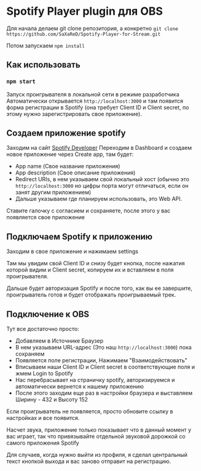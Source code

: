 # Spotify Player plugin для OBS

Для начала делаем git clone репозитория, а конкретно `git clone https://github.com/SaXaReD/Spotify-Player-for-Stream.git`

Потом запускаем `npm install`

## Как использовать

### `npm start`

Запуск проигрывателя в локальной сети в режиме разработчика
Автоматически открывается `http://localhost:3000` и там появится форма регистрации в Spotify (она требует Client ID и Client secret, по этому нужно зарегистрировать свое приложение).

## Создаем приложение spotify

Заходим на сайт [Spotify Developer](https://developer.spotify.com/)
Переходим в Dashboard и создаем новое приложение через Create app, там будет:
* App name (Свое название приложения)
* App description (Свое описание приложения)
* Redirect URIs, в нем указываем свой локальный хост (обычно это `http://localhost:3000` но цифры порта могут отличаться, если он занят другим приложением)
* Дальше указываем где планируем использовать, это Web API.

Ставите галочку с согласием и сохраняете, после этого у вас появляется свое приложение

## Подключаем Spotify к приложению

Заходим в свое приложение и нажимаем settings

Там мы увидим свой Client ID и снизу будет кнопка, после нажатия которой видим и Client secret, копируем их и вставляем в поля проигрывателя.

Дальше будет авторизация Spotify и после того, как вы ее завершите, проигрыватель готов и будет отображать проигрываемый трек.

## Подключение к OBS

Тут все достаточно просто:

* Добавляем в Источнике Браузер
* В нем указываем URL-адрес (Это наш `http://localhost:3000`) пока сохраняем
* Появляется поле регистрации, Нажимаем "Взаимодействовать"
* Вписываем наши Client ID и Client secret в соответствующие поля и жмем Login to Spotify
* Нас перебрасывает на страничку spotify, авторизируемся и автоматически вернется к нашему приложению
* После этого заходим еще раз в настройки браузера и выставляем Ширину - 432 и Высоту 152

Если проигрыватель не появляется, просто обновите ссылку в настройках и все появится.

Насчет звука, приложение только показывает что в данный момент у вас играет, так что привязывайте отдельной звуковой дорожкой со самого приложения Spotify

Для случаев, когда нужно выйти из профиля, я сделал центральный текст кнопкой выхода и вас заново отправит на регистрацию.
